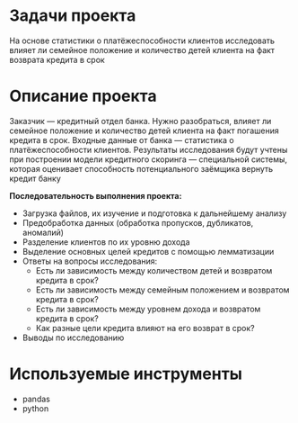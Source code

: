 # Задачи проекта
На основе статистики о платёжеспособности клиентов исследовать влияет ли семейное положение и количество детей клиента на факт возврата кредита в срок
# Описание проекта
Заказчик — кредитный отдел банка. Нужно разобраться, влияет ли семейное положение и количество детей клиента на факт погашения кредита в срок. Входные данные от банка — статистика о платёжеспособности клиентов.
Результаты исследования будут учтены при построении модели кредитного скоринга — специальной системы, которая оценивает способность потенциального заёмщика вернуть кредит банку

**Последовательность выполнения проекта:**

- Загрузка файлов, их изучение и подготовка к дальнейшему анализу
- Предобработка данных (обработка пропусков, дубликатов, аномалий)
- Разделение клиентов по их уровню дохода
- Выделение основных целей кредитов с помощью лемматизации
- Ответы на вопросы исследования:
    -  Есть ли зависимость между количеством детей и возвратом кредита в срок?
    -  Есть ли зависимость между семейным положением и возвратом кредита в срок?
    -  Есть ли зависимость между уровнем дохода и возвратом кредита в срок?
    -  Как разные цели кредита влияют на его возврат в срок?
- Выводы по исследованию
# Используемые инструменты
- pandas
- python
